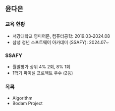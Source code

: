 ## 윤다은

### 교육 현황
- 서강대학교 영미어문, 컴퓨터공학: 2019.03-2024.08
- 삼성 청년 소프트웨어 아카데미 (SSAFY): 2024.07~

### SSAFY
- 월말평가 상위 4% 2회, 8% 1회
- 1학기 파이널 프로젝트 우수 (2등)

### 목록
- Algorithm
- Bodam Project

<!--
**syoon4486/syoon4486** is a ✨ _special_ ✨ repository because its `README.md` (this file) appears on your GitHub profile.

Here are some ideas to get you started:

- 🔭 I’m currently working on ...
- 🌱 I’m currently learning ...
- 👯 I’m looking to collaborate on ...
- 🤔 I’m looking for help with ...
- 💬 Ask me about ...
- 📫 How to reach me: ...
- 😄 Pronouns: ...
- ⚡ Fun fact: ...
-->
